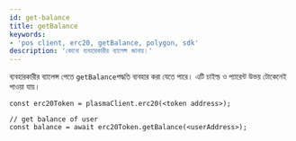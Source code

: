 ```yaml
---
id: get-balance
title: getBalance
keywords:
- 'pos client, erc20, getBalance, polygon, sdk'
description: 'কোনো ব্যবহারকারীর ব্যালেন্স জানায়।'
---
```


ব্যবহারকারীর ব্যালেন্স পেতে `getBalance`পদ্ধতি ব্যবহার করা যেতে পারে। এটি চাইল্ড ও প্যারেন্ট উভয় টোকেনেই পাওয়া যায়।

```
const erc20Token = plasmaClient.erc20(<token address>);

// get balance of user
const balance = await erc20Token.getBalance(<userAddress>);
```
